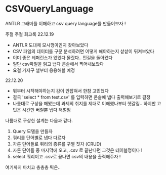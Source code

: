 # CSVQueryLanguage

ANTLR 그래머를 이해하고 csv query language를 만들어보자 !

주절 주절 회고록
22.12.19
- ANTLR 도대체 모시깽이인지 찾아보았다
- CSV 파일의 데이터를 구문 분석하려면 어떻게 해야하는지 샅샅이 뒤져보았다
- 이미 좋은 레퍼런스가 있었다 몰랐다.. 먼길을 돌아왔다
- 일단 csv파일을 읽고 냅다 콘솔에서 찍어내보았다
- 요걸 가지구 낼부터 응용해볼 예정

22.12.20
- 뭐부터 시작해야하는지 감이 안잡혀서 한참 고민했다
- 결국 'select * from test.csv' 를 입력하면 콘솔에 냅다 출력해보기로 결정
- 나름대로 구상을 해봤는데 과제의 취지를 제대로 이해했나부터 헷갈림.. 하지만 고민은 시간만 버릴뿐 냅다 해벌임

나름대로 구상한 설계는 다음과 같다.
1. Query 모델을 만들자
2. 쿼리를 단어별로 냅다 다르자
3. 자른 단어들로 쿼리의 종류를 구별 짓자 (CRUD)
4. 자른 단어들 중 마지막에 오고, .csv 로 끝난다면 그것은 테이블명이다 !
5. select 쿼리이고 .csv로 끝나면 csv의 내용을 출력해주자 !

여기까지 마치고 총총총 퇵은.. 
